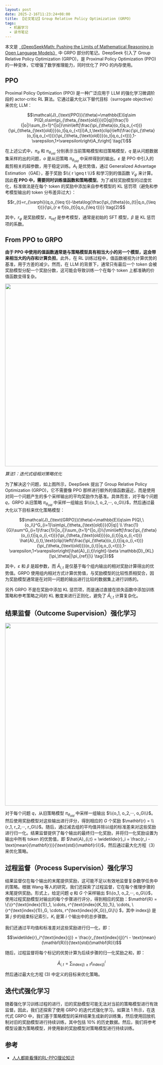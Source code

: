 ```yaml
---
layout: post
date: 2025-2-16T11:23:24+08:00
title: 【论文笔记】Group Relative Policy Optimization (GRPO)
tags: 
  - 机器学习
  - 读书笔记
---
```


<head>
    <script src="https://cdn.mathjax.org/mathjax/latest/MathJax.js?config=TeX-AMS-MML_HTMLorMML" type="text/javascript"></script>
    <script type="text/x-mathjax-config">
        MathJax.Hub.Config({
            tex2jax: {
            skipTags: ['script', 'noscript', 'style', 'textarea', 'pre'],
            inlineMath: [['$','$']]
            }
        });
    </script>
</head>

本文是 [《DeepSeekMath: Pushing the Limits of Mathematical Reasoning in Open Language Models》](https://arxiv.org/pdf/2402.03300) 中 GRPO 部分的笔记。DeepSeek 引入了 Group Relative Policy Optimization (GRPO)，是 Proximal Policy Optimization (PPO)的一种变体，它增强了数学推理能力，同时优化了 PPO 的内存使用。

## PPO

Proximal Policy Optimization (PPO) 是一种广泛应用于 LLM 的强化学习微调阶段的 actor-critic RL 算法。它通过最大化以下替代目标（surrogate objective）来优化 LLM：

$$\mathcal{J}_{\text{PPO}}(\theta)=\mathbb{E}[q\sim P(Q),o\sim\pi_{\theta_{\text{old}}}(O|q)]\frac{1}{|o|}\sum_{t=1}^{|o|}\min\left[\frac{\pi_{\theta}(o_t|q,o_{<t})}{\pi_{\theta_{\text{old}}}(o_t|q,o_{<t})}A_t,\text{clip}\left(\frac{\pi_{\theta}(o_t|q,o_{<t})}{\pi_{\theta_{\text{old}}}(o_t|q,o_{<t})},1-\varepsilon,1+\varepsilon\right)A_t\right] \tag{1}$$


在上述公式中，$\pi_{\theta}$ 和 $\pi_{\theta_{old}}$ 分别表示当前策略模型和旧策略模型，$q$ 是从问题数据集采样的出的问题，$o$ 是从旧策略 $\pi_{\theta_{old}}$ 中采样得到的输出。$\varepsilon$ 是 PPO 中引入的裁剪相关的超参数，用于稳定训练。$A_t$ 是优势值，通过 Generalized Advantage Estimation（GAE），基于奖励 $\\{ r \geq t \\}$ 和学习到的值函数 $V_{\psi}$ 来计算。因此**在 PPO 中，需要同时训练值函数和策略模型**。为了减轻奖励模型的过度优化，标准做法是在每个 token 的奖励中添加来自参考模型的 KL 惩罚项（避免和参考模型输出的 token 分布差异过大）：

$$r_{t}=r_{\varphi}(q,o_{\leq t})-\beta\log{\frac{\pi_{\theta}(o_{t}|q,o_{\leq t})}{\pi_{r e f}(o_{t}|q,o_{\leq t})}} \tag{2}$$

其中，$r_{\varphi}$ 是奖励模型，$\pi_{r e f}$ 是参考模型，通常是初始的 SFT 模型，$\beta$ 是 KL 惩罚项的系数。

## From PPO to GRPO

**由于 PPO 中使用的值函数通常是与策略模型具有相当大小的另一个模型，这会带来相当大的内存和计算负担**。此外，在 RL 训练过程中，值函数被视为计算优势的基准，用于方差的减少。然而，在 LLM 的背景下，通常只有最后一个 token 会被奖励模型分配一个奖励分数，这可能会导致训练一个在每个 token 上都准确的价值函数变得复杂。


<img src="/assets/images/grpo/illustration-1.png" width="600" alt=""/>

*算法1：迭代式组相对策略优化*


为了解决这个问题，如上图所示，DeepSeek 提出了 Group Relative Policy Optimization (GRPO)，它不需要像 PPO 那样进行额外的值函数逼近，而是使用对同一个问题产生的多个采样输出的平均奖励作为基准。具体而言，对于每个问题 $q$，GRPO 从旧策略 $\pi_{\theta_{old}}$ 中采样一组输出 $\\{o_1, o_2,···, o_G\\}$，然后通过最大化以下目标来优化策略模型：

$$\mathcal{J}_{\text{GRPO}}(\theta)=\mathbb{E}[q\sim P(Q),\{o_i\}^G_{i=1}\sim\pi_{\theta_{\text{old}}}(O|q)] \\ \frac{1}{G}\sum^G_{i=1}\frac{1}{|o_i|}\sum_{t=1}^{|o_i|}\{\min\left[\frac{\pi_{\theta}(o_{i,t}|q,o_{i,<t})}{\pi_{\theta_{\text{old}}}(o_{i,t}|q,o_{i,<t})} \hat{A}_{i,t},\text{clip}\left(\frac{\pi_{\theta}(o_{i,t}|q,o_{i,<t})}{\pi_{\theta_{\text{old}}}(o_{i,t}|q,o_{i,<t})},1-\varepsilon,1+\varepsilon\right)\hat{A}_{i,t}\right]-\beta \mathbb{D}_{KL}[\pi_\theta||\pi_{ref}]\} \tag{3}$$

其中，$\varepsilon$ 和 $\beta$ 是超参数，而 $\hat{A}_{i,t}$ 是仅基于每个组内输出的相对奖励计算得出的优势值。GRPO 使用组内相对方式计算优势值，与奖励模型的比较性质相契合，因为奖励模型通常是在对同一问题的输出进行比较的数据集上进行训练的。

另外 GRPO 不是在奖励中添加 KL 惩罚项，而是通过直接在损失函数中添加训练策略和参考策略之间的 KL 散度来进行正则化，避免了 $\hat{A}_{i,t}$ 计算复杂化。


## 结果监督（Outcome Supervision）强化学习

<img src="/assets/images/grpo/illustration-2.png" width="600" alt=""/>

对于每个问题 $q$，从旧策略模型 $\pi_{\theta_{old}}$ 中采样一组输出 $\\{o_1, o_2,···, o_G\\}$。然后使用奖励模型对这些输出进行评分，得到相应的 $G$ 个奖励 $\mathbf{r} = \\{r_1, r_2,···, r_G\\}$。随后，通过减去组的平均值并除以组的标准差来对这些奖励进行归一化。结果监督提供了每个输出的最终归一化奖励，并将归一化奖励设置为输出中所有 token 的优势值，即 $\hat{A}_{i,t} = \widetilde{r}_i = \frac{r_i - \text{mean}(\mathbf{r})}{\text{std}(\mathbf{r})}$，然后通过最大化方程（3）来优化策略。

## 过程监督（Process Supervision）强化学习

结果监督仅在每个输出的末尾提供奖励，这可能不足以有效地监督复杂数学任务中的策略。根据 Wang 等人的研究，我们还探索了过程监督，它在每个推理步骤的末尾提供奖励。形式上，给定问题 $q$ 和 $G$ 个采样输出 $\\{o_1, o_2,···, o_G\\}$，使用过程奖励模型对输出的每个步骤进行评分，得到相应的奖励：$\mathbf{R} = \\{\\{r^{\text{index}(1)}_1, \cdots, r^{\text{index}(K_1)}_1\\}, \cdots, \\{r^{\text{index}(1)}_G, \cdots, r^{\text{index}(K_G)}_G\\}\\} $，其中 $\text{index}(j)$ 是第 $j$ 步的结束标记索引，$K_i$ 是第 $i$ 个输出中的总步骤数。

我们还通过平均值和标准差对这些奖励进行归一化，即：

$$\widetilde{r}_i^{\text{index}(j)} = \frac{r_{\text{index}(j)}^i - \text{mean}(\mathbf{R})}{\text{std}(\mathbf{R})}$$

随后，过程监督将每个标记的优势计算为后续步骤的归一化奖励之和，即：

$$\hat{A}_{i,t} = \sum_{\text{index}(j) \geq t} \widetilde{r}_{\text{index}(j)}^i$$

然后通过最大化方程 (3) 中定义的目标来优化策略。


## 迭代式强化学习

随着强化学习训练过程的进行，旧的奖励模型可能无法对当前的策略模型进行有效监督。因此，我们还探索了使用 GRPO 的迭代式强化学习。如算法 1 所示，在迭代式 GRPO 中，我们基于策略模型的采样结果生成新的训练集，然后使用回放机制对旧的奖励模型进行持续训练，其中包括 10% 的历史数据。然后，我们将参考模型设置为策略模型，并使用新的奖励模型对策略模型进行持续训练。


## 参考


* [人人都能看懂的RL-PPO理论知识](https://zhuanlan.zhihu.com/p/7461863937)